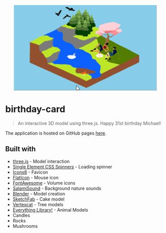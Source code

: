 
<p align="center"> 
  <img src="birthday-example.gif">
</p>

# birthday-card

> An interactive 3D model using three.js. Happy 31st birthday Michael!

The application is hosted on GitHub pages [here](https://brissons.github.io/birthday-card/).

## Built with
* [three.js](https://threejs.org/) - Model interaction
* [Single Element CSS Spinners](https://projects.lukehaas.me/css-loaders/) - Loading spinner
* [Icons8](https://icons8.com/) - Favicon
* [FlatIcon](www.flaticon.com/) - Mouse icon
* [FontAwesome](https://fontawesome.com/) - Volume icons
* [SalamiSound](https://www.salamisound.com/) - Background nature sounds
* [Blender](https://www.blender.org/) - Model creation
* [SketchFab](https://sketchfab.com/3d-models/fruitcake-3december-dd4b4cdb343742b68982e746805b112c) - Cake model
* [Vertexcat](https://vertexcat.itch.io/vertex-color-trees-set) - Tree models
* [Everything Library!](https://davidoreilly.itch.io/everything-library-animals) - Animal Models
* Candles
* Rocks
* Mushrooms
